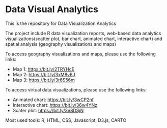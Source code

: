 # Data Visual Analytics

This is the repository for Data Visualization Analytics

The project include R data visualization reports, web-based data analytics visualizations(scatter plot, bar chart, animated chart, interactive chart) and spatial analysis (geography visualizations and maps)

To access geography visualizations and maps, please use the following links:
- Map 1: https://bit.ly/2TRYHcE
- Map 2: https://bit.ly/3xM8v6J
- Map 3: https://bit.ly/3r6S56m

To access virtual data visualizations, please use the following links:
- Animated chart: https://bit.ly/3wCP2nf 
- Interactive chart: https://bit.ly/36w4YNz
- Scater plot: https://bit.ly/3e8DSjN

Most used tools: R, HTML, CSS, Javascript, D3.js, CARTO
